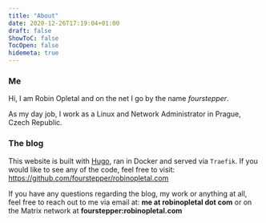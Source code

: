 ```yaml
---
title: "About"
date: 2020-12-26T17:19:04+01:00
draft: false
ShowToC: false
TocOpen: false
hidemeta: true
---
```

### Me

Hi, I am Robin Opletal and on the net I go by the name *fourstepper*.

As my day job, I work as a Linux and Network Administrator in Prague, Czech Republic.

### The blog

This website is built with [Hugo](https://gohugo.io/), ran in Docker and served via `Traefik`. If you would like to see any of the code, feel free to visit: https://github.com/fourstepper/robinopletal.com

If you have any questions regarding the blog, my work or anything at all, feel free to reach out to me via email at: **me at robinopletal dot com** or on the Matrix network at **fourstepper:robinopletal.com**
